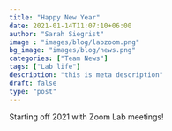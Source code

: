 ```yaml
---
title: "Happy New Year"
date: 2021-01-14T11:07:10+06:00
author: "Sarah Siegrist"
image : "images/blog/labzoom.png"
bg_image: "images/blog/news.png"
categories: ["Team News"]
tags: ["Lab life"]
description: "this is meta description"
draft: false
type: "post"
---
```


Starting off 2021 with Zoom Lab meetings!

